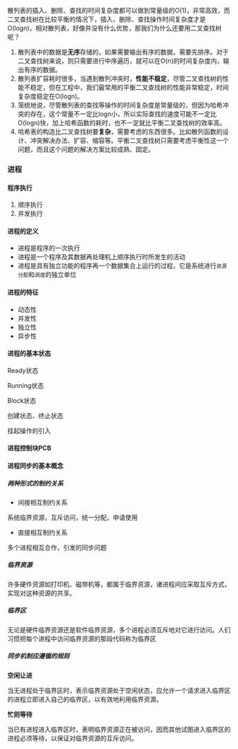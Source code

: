 散列表的插入、删除、查找的时间复杂度都可以做到常量级的O(1)，非常高效，而二叉查找树在比较平衡的情况下，插入、删除、查找操作时间复杂度才是 O(logn)，相对散列表，好像并没有什么优势，那我们为什么还要用二叉查找树呢？

1. 散列表中的数据是**无序**存储的，如果需要输出有序的数据，需要先排序。对于二叉查找树来说，则只需要进行中序遍历，就可以在O(n)的时间复杂度内，输出有序的数据。
2. 散列表扩容耗时很多，当遇到散列冲突时，**性能不稳定**，尽管二叉查找树的性能不稳定，但在工程中，我们最常用的平衡二叉查找树的性能非常稳定，时间复杂度稳定在O(logn)。
3. 笼统地说，尽管散列表的查找等操作的时间复杂度是常量级的，但因为哈希冲突的存在，这个常量不一定比logn小，所以实际查找的速度可能不一定比O(logn)快，加上哈希函数的耗时，也不一定就比平衡二叉查找树的效率高。
4. 哈希表的构造比二叉查找树要**复杂**，需要考虑的东西很多。比如散列函数的设计、冲突解决办法、扩容、缩容等。平衡二叉查找树只需要考虑平衡性这一个问题，而且这个问题的解决方案比较成熟、固定。

### 进程

#### 程序执行

1. 顺序执行
2. 并发执行

#### 进程的定义

* 进程是程序的一次执行
* 进程是一个程序及其数据再处理机上顺序执行时所发生的活动
* 进程是具有独立功能的程序再一个数据集合上运行的过程，它是系统进行`资源分配`和`调度`的独立单位

#### 进程的特征

* 动态性
* 并发性
* 独立性
* 异步性

#### 进程的基本状态

Ready状态

Running状态

Block状态

创建状态、终止状态

挂起操作的引入

#### 进程控制块PCB

#### 进程同步的基本概念

##### 两种形式的制约关系

- 间接相互制约关系

系统临界资源，互斥访问，统一分配，申请使用

- 直接相互制约关系

多个进程相互合作，引发的同步问题



##### 临界资源

许多硬件资源如打印机、磁带机等，都属于临界资源，诸进程间应采取互斥方式，实现对这种资源的共享。

##### 临界区

无论是硬件临界资源还是软件临界资源，多个进程必须互斥地对它进行访问。人们习惯把每个进程中访问临界资源的那段代码称为临界区

##### 同步机制应遵循的规则

**空闲让进**

当无进程处于临界区时，表示临界资源处于空闲状态，应允许一个请求进入临界区的进程立即进入自己的临界区，以有效地利用临界资源。

**忙则等待**

当已有进程进入临界区时，表明临界资源正在被访问，因而其他试图进入临界区的进程必须等待，以保证对临界资源的互斥访问。